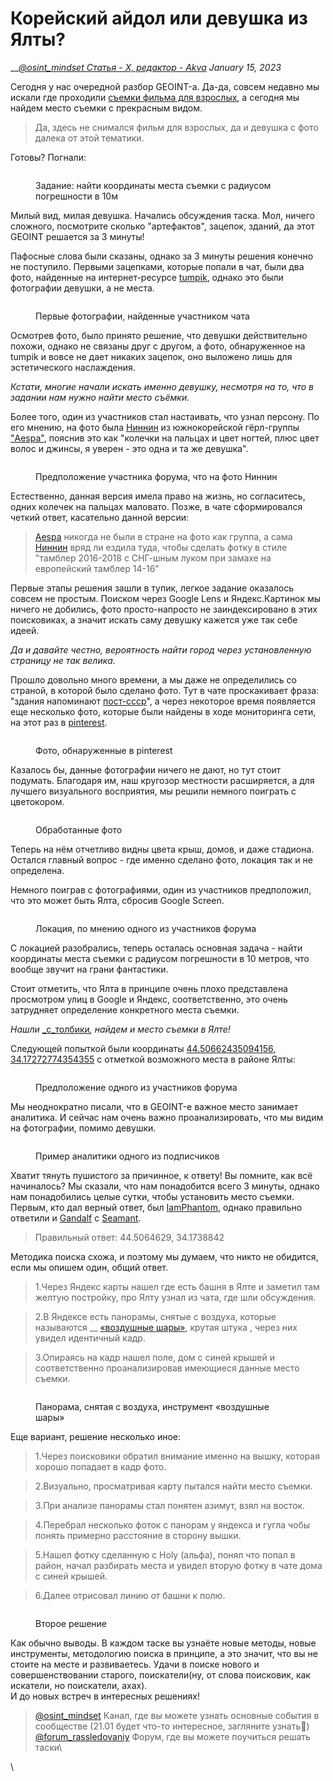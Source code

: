 # Корейский айдол или девушка из Ялты?

__[_@osint\_mindset Статья - X, редактор - Akva_](https://t.me/osint\_mindset) _January 15, 2023_

Сегодня у нас очередной разбор GEOINT-а. Да-да, совсем недавно мы искали где проходили [съемки фильма для взрослых](https://telegra.ph/Goryachij-GEOINT-01-07), а сегодня мы найдем место съемки с прекрасным видом.

> Да, здесь не снимался фильм для взрослых, да и девушка с фото далека от этой тематики.

Готовы? Погнали:

<figure><img src="https://telegra.ph/file/1e813277ea5078012c02a.png" alt=""><figcaption><p>Задание: найти координаты места съемки с радиусом погрешности в 10м</p></figcaption></figure>

Милый вид, милая девушка. Начались обсуждения таска. Мол, ничего сложного, посмотрите сколько "артефактов", зацепок, зданий, да этот GEOINT решается за 3 минуты!

Пафосные слова были сказаны, однако за 3 минуты решения конечно не поступило. Первыми зацепками, которые попали в чат, были два фото, найденные на интернет-ресурсе [tumpik](http://tumpik.com/), однако это были фотографии девушки, а не места.

<figure><img src="https://telegra.ph/file/65699f8d7755483a299c0.png" alt=""><figcaption><p>Первые фотографии, найденные участником чата</p></figcaption></figure>

Осмотрев фото, было принято решение, что девушки действительно похожи, однако не связаны друг с другом, а фото, обнаруженное на tumpik и вовсе не дает никаких зацепок, оно выложено лишь для эстетического наслаждения.

_Кстати, многие начали искать именно девушку, несмотря на то, что в задании нам нужно найти место съёмки._

Более того, один из участников стал настаивать, что узнал персону. По его мнению, на фото была [Ниннин](https://ru.wikipedia.org/wiki/%D0%9D%D0%B8%D0%BD%D0%BD%D0%B8%D0%BD\_\(%D0%BF%D0%B5%D0%B2%D0%B8%D1%86%D0%B0\)) из южнокорейской гёрл-группы ["Aespa"](https://ru.wikipedia.org/wiki/Aespa), пояснив это как "колечки на пальцах и цвет ногтей, плюс цвет волос и джинсы, я уверен - это одна и та же девушка".

<figure><img src="https://telegra.ph/file/0261c2a66262bd2cc1751.png" alt=""><figcaption><p>Предположение участника форума, что на фото Ниннин</p></figcaption></figure>

Естественно, данная версия имела право на жизнь, но согласитесь, одних колечек на пальцах маловато. Позже, в чате сформировался четкий ответ, касательно данной версии:

> [Aespa](https://ru.wikipedia.org/wiki/Aespa) никогда не были в стране на фото как группа, а сама [Ниннин](https://ru.wikipedia.org/wiki/%D0%9D%D0%B8%D0%BD%D0%BD%D0%B8%D0%BD\_\(%D0%BF%D0%B5%D0%B2%D0%B8%D1%86%D0%B0\)) вряд ли ездила туда, чтобы сделать фотку в стиле "тамблер 2016-2018 с СНГ-шным луком при замахе на европейский тамблер 14-16"

Первые этапы решения зашли в тупик, легкое задание оказалось совсем не простым. Поиском через Google Lens и Яндекс.Картинок мы ничего не добились, фото просто-напросто не заиндексировано в этих поисковиках, а значит искать саму девушку кажется уже так себе идеей.

_Да и давайте честно, вероятность найти город через установленную страницу не так велика._

Прошло довольно много времени, а мы даже не определились со страной, в которой было сделано фото. Тут в чате проскакивает фраза: "здания напоминают [пост-ссср](https://ru.wikipedia.org/wiki/%D0%9F%D0%BE%D1%81%D1%82%D1%81%D0%BE%D0%B2%D0%B5%D1%82%D1%81%D0%BA%D0%BE%D0%B5\_%D0%BF%D1%80%D0%BE%D1%81%D1%82%D1%80%D0%B0%D0%BD%D1%81%D1%82%D0%B2%D0%BE)", а через некоторое время появляется еще несколько фото, которые были найдены в ходе мониторинга сети, на этот раз в [pinterest](http://pinterest.com/).

<figure><img src="https://telegra.ph/file/16da75891355f9f5b7e28.png" alt=""><figcaption><p>Фото, обнаруженные в pinterest</p></figcaption></figure>

Казалось бы, данные фотографии ничего не дают, но тут стоит подумать. Благодаря им, наш кругозор местности расширяется, а для лучшего визуального восприятия, мы решили немного поиграть с цветокором.

<figure><img src="https://telegra.ph/file/b47089f1780e26c4de9fb.png" alt=""><figcaption><p>Обработанные фото</p></figcaption></figure>

Теперь на нём отчетливо видны цвета крыш, домов, и даже стадиона. Остался главный вопрос - где именно сделано фото, локация так и не определена.

Немного поиграв с фотографиями, один из участников предположил, что это может быть Ялта, сбросив Google Screen.

<figure><img src="https://telegra.ph/file/0f4e890b3c972fbb4508c.png" alt=""><figcaption><p>Локация, по мнению одного из участников форума</p></figcaption></figure>

С локацией разобрались, теперь осталась основная задача - найти координаты места съемки с радиусом погрешности в 10 метров, что вообще звучит на грани фантастики.

Стоит отметить, что Ялта в принципе очень плохо представлена просмотром улиц в Google и Яндекс, соответственно, это очень затрудняет определение конкретного места съемки.

_Нашли_ [_с_толбики](https://telegra.ph/Dajdzhest-chata-rassledovanij-za-noyabr-dekabr-22-12-21)_, найдем и место съемки в Ялте!_

Следующей попыткой были координаты [44.50662435094156, 34.17272774354355](https://www.google.com/maps/place/44%C2%B030'23.9%22N+34%C2%B010'21.8%22E/@44.5066244,34.1715343,752m/data=!3m2!1e3!4b1!4m5!3m4!1s0x0:0x47fb646eacc00029!8m2!3d44.5066244!4d34.1727277) с отметкой возможного места в районе Ялты:

<figure><img src="https://telegra.ph/file/9dea62f724d4a2d40c887.png" alt=""><figcaption><p>Предположение одного из участников форума</p></figcaption></figure>

Мы неоднократно писали, что в GEOINT-е важное место занимает аналитика. И сейчас нам очень важно проанализировать, что мы видим на фотографии, помимо девушки.

<figure><img src="https://telegra.ph/file/ce6cc81a4abbf7c0b57eb.png" alt=""><figcaption><p>Пример аналитики одного из подписчиков</p></figcaption></figure>

Хватит тянуть пушистого за причинное, к ответу! Вы помните, как всё начиналось? Мы сказали, что нам понадобится всего 3 минуты, однако нам понадобились целые сутки, чтобы установить место съемки. Первым, кто дал верный ответ, был [IamPhantom](https://t.me/watashiwawho), однако правильно ответили и [Gandalf](https://t.me/cbn\_cbd) с [Seamant](https://t.me/petrov\_vi23).

> Правильный ответ: 44.5064629, 34.1738842

Методика поиска схожа, и поэтому мы думаем, что никто не обидится, если мы опишем один, общий ответ.

> 1.Через Яндекс карты нашел где есть башня в Ялте и заметил там желтую постройку, про Ялту узнал из чата, где шли обсуждения.

> 2.В Яндексе есть панорамы, снятые с воздуха, которые называются __ [«воздушные шары»](https://kalambur78.livejournal.com/94299.html), крутая штука , через них увидел идентичный кадр.

> 3.Опираясь на кадр нашел поле, дом с синей крышей и соответственно проанализировав имеющиеся данные место съемки.

<figure><img src="https://telegra.ph/file/5363a93c3882d40b955ca.png" alt=""><figcaption><p>Панорама, снятая с воздуха, инструмент «воздушные шары»</p></figcaption></figure>

Еще вариант, решение несколько иное:

> 1.Через поисковики обратил внимание именно на вышку, которая хорошо попадает в кадр фото.

> 2.Визуально, просматривая карту пытался найти место съемки.

> 3.При анализе панорамы стал понятен азимут, взял на восток.

> 4.Перебрал несколько фоток с панорам у яндекса и гугла чобы понять примерно расстояние в сторону вышки.

> 5.Нашел фотку сделанную с Holy (альфа), понял что попал в район, начал разбирать места и увидел вторую фотку в чате дома с синей крышей.

> 6.Далее отрисовал линию от башни к полю.

<figure><img src="https://telegra.ph/file/ea35e3912b13c5e3c870b.png" alt=""><figcaption><p>Второе решение</p></figcaption></figure>

Как обычно выводы. В каждом таске вы узнаёте новые методы, новые инструменты, методологию поиска в принципе, а это значит, что вы не стоите на месте и развиваетесь. Удачи в поиске нового и совершенствовании старого, поискатели(ну, от слова поисковик, как искатели, но поискатели, ахах).\
И до новых встреч в интересных решениях!

> [@osint\_mindset](https://t.me/osint\_mindset) Канал, где вы можете узнать основные события в сообществе (21.01 будет что-то интересное, загляните узнать🌚)[\
> @forum\_rassledovaniy](https://t.me/+GMxoDCvLO0k0MWRi) Форум, где вы можете поучиться решать таски\
>

\

